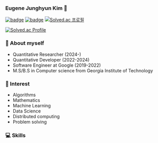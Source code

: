 ### Eugene Junghyun Kim 👋

[![badge](https://img.shields.io/badge/Eugene%20Kim-0077B5?style=appveyor&logo=linkedin&logoColor=white)](https://www.linkedin.com/in/jkim904/)
[![badge](https://img.shields.io/badge/GitHub-100000?style=appveyor&logo=github&logoColor=white)](https://github.com/conankun/)
[![Solved.ac 프로필](http://mazassumnida.wtf/api/mini/generate_badge?boj=conankun)](https://solved.ac/conankun/)

[![Solved.ac Profile](http://mazassumnida.wtf/api/v2/generate_badge?boj=conankun)](https://solved.ac/conankun/)

### 🌼 About myself
- Quantitative Researcher (2024-)
- Quantitative Developer (2022-2024)
- Software Engineer at Google (2019-2022)
- M.S/B.S in Computer science from Georgia Institute of Technology

### 🌱 Interest
- Algorithms
- Mathematics
- Machine Learning
- Data Science
- Distributed computing
- Problem solving

### 💻 Skills


<!--
**conankun/conankun** is a ✨ _special_ ✨ repository because its `README.md` (this file) appears on your GitHub profile.

Here are some ideas to get you started:

- 🔭 I’m currently working on ...
- 🌱 I’m currently learning ...
- 👯 I’m looking to collaborate on ...
- 🤔 I’m looking for help with ...
- 💬 Ask me about ...
- 📫 How to reach me: ...
- 😄 Pronouns: ...
- ⚡ Fun fact: ...
-->
